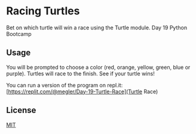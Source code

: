 # Racing Turtles

Bet on which turtle will win a race using the Turtle module. Day 19 Python Bootcamp


## Usage
You will be prompted to choose a color (red, orange, yellow, green, blue or purple). Turtles will
race to the finish. See if your turtle wins!

You can run a version of the program on repl.it:
[https://replit.com/@megler/Day-19-Turtle-Race](Turtle Race)



## License
[MIT](https://choosealicense.com/licenses/mit/)
